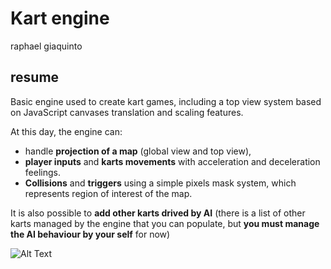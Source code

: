 # Kart engine

raphael giaquinto

## resume ##
Basic engine used to create kart games, including a top view system based on JavaScript canvases translation and scaling features.

At this day, the engine can:
- handle **projection of a map** (global view and top view), 
- **player inputs** and **karts movements** with acceleration and deceleration feelings. 
- **Collisions** and **triggers** using a simple pixels mask system, which represents region of interest of the map.


It is also possible to **add other karts drived by AI** (there is a list of other karts managed by the engine that you can populate, but **you must manage the AI behaviour by your self** for now)


![Alt Text](example_kart.gif)